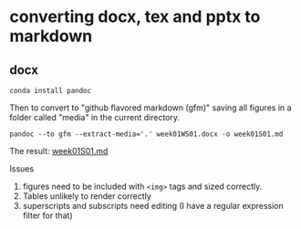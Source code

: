 # converting docx, tex and pptx to markdown

## docx

`conda install pandoc`

Then to convert to "github flavored markdown (gfm)" saving all figures in a folder called "media" in the current directory.

```
pandoc --to gfm --extract-media='.' week01WS01.docx -o week01S01.md
```

The result:  [week01S01.md](week01WS01.md)


Issues

1) figures need to be included with `<img>` tags and sized correctly.
2) Tables unlikely to render correctly
3) superscripts and subscripts need editing (I have a regular expression filter for that)

